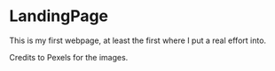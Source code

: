 # LandingPage

This is my first webpage, at least the first where I put a real effort into.

Credits to Pexels for the images.